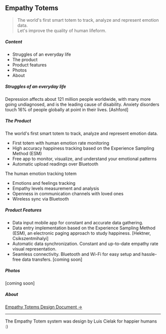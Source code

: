 ## Empathy Totems

> The world's first smart totem to track, analyze and represent emotion data.  
> Let's improve the quality of human lifeform.

##### Content

- Struggles of an everyday life
- The product
- Product features
- Photos
- About

##### Struggles of an everyday life

<!-- [Quotes, paradoxes and existentialist goodies here] -->

Depression affects about 121 million people worldwide, with many more going undiagnosed, and is the leading cause of disability. Anxiety disorders touch 16% of people globally at point in their lives. [Ashford]


##### The Product

The world's first smart totem to track, analyze and represent emotion data.

- First totem with human emotion rate monitoring
- High accuracy happiness tracking based on the Experience Sampling Method (ESM)
- Free app to monitor, visualize, and understand your emotional patterns
- Automatic upload readings over Bluetooth


The human emotion tracking totem

- Emotions and feelings tracking
- Empathy levels measurement and analysis
- Openness in communication channels with loved ones
- Wireless sync via Bluetooth

##### Product Features

- Data input mobile app for constant and accurate data gathering.
- Data entry implementation based on the Experience Sampling Method (ESM), an electronic paging approach to study happiness. [Hektner, Csikszentmihalyi]
- Automatic data synchronization. Constant and up-to-date empathy rate visual representation.
- Seamless connectivity. Bluetooth and Wi-Fi for easy setup and hassle-free data transfers. [coming soon]

##### Photos

[coming soon]

##### About

[Empathy Totems Design Document &rarr;](Design-Document.md)

- - -

The Empathy Totem system was design by Luis Cielak for happier humans :)









